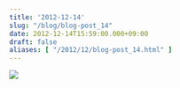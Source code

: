 ```yaml
---
title: '2012-12-14'
slug: "/blog/blog-post_14"
date: 2012-12-14T15:59:00.000+09:00
draft: false
aliases: [ "/2012/12/blog-post_14.html" ]
---
```


  

  
![](http://68.media.tumblr.com/04f4c0548c26240de54e00a5496ef0bf/tumblr_mf10apIvzP1rwrdpxo1_1280.jpg)
